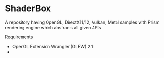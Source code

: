 # ShaderBox
A repository having OpenGL, DirectX11/12, Vulkan, Metal samples with Prism rendering engine which abstracts all given APIs


Requirements
 - OpenGL Extension Wrangler (GLEW) 2.1
 -  